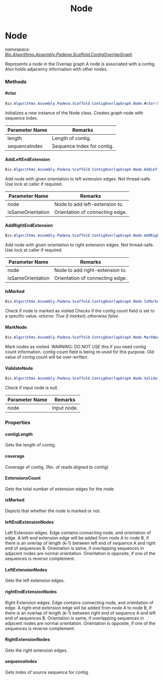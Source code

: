 ﻿---
title: Node
---

# Node
_namespace: [Bio.Algorithms.Assembly.Padena.Scaffold.ContigOverlapGraph](N-Bio.Algorithms.Assembly.Padena.Scaffold.ContigOverlapGraph.html)_

Represents a node in the Overlap graph
 A node is associated with a contig. 
 Also holds adjacency information with other nodes.

### Methods

#### #ctor
```csharp
Bio.Algorithms.Assembly.Padena.Scaffold.ContigOverlapGraph.Node.#ctor(System.Int64,System.Int32)
```
Initializes a new instance of the Node class.
 Creates graph node with sequence index.

|Parameter Name|Remarks|
|--------------|-------|
|length|Length of contig.|
|sequenceIndex|Sequence Index for contig.|


#### AddLeftEndExtension
```csharp
Bio.Algorithms.Assembly.Padena.Scaffold.ContigOverlapGraph.Node.AddLeftEndExtension(Bio.Algorithms.Assembly.Padena.Scaffold.ContigOverlapGraph.Node,System.Boolean)
```
Add node with given orientation to left extension edges.
 Not thread-safe. Use lock at caller if required.

|Parameter Name|Remarks|
|--------------|-------|
|node|Node to add left-extension to.|
|isSameOrientation|Orientation of connecting edge.|


#### AddRightEndExtension
```csharp
Bio.Algorithms.Assembly.Padena.Scaffold.ContigOverlapGraph.Node.AddRightEndExtension(Bio.Algorithms.Assembly.Padena.Scaffold.ContigOverlapGraph.Node,System.Boolean)
```
Add node with given orientation to right extension edges.
 Not thread-safe. Use lock at caller if required.

|Parameter Name|Remarks|
|--------------|-------|
|node|Node to add right-extension to.|
|isSameOrientation|Orientation of connecting edge.|


#### IsMarked
```csharp
Bio.Algorithms.Assembly.Padena.Scaffold.ContigOverlapGraph.Node.IsMarked
```
Check if node is marked as visited
 Checks if the contig count field is set to a specific value.
_returns: True if marked; otherwise false._

#### MarkNode
```csharp
Bio.Algorithms.Assembly.Padena.Scaffold.ContigOverlapGraph.Node.MarkNode
```
Mark nodes as visited.
 WARNING: DO NOT USE this if you need contig count information.
 contig count field is being re-used for this purpose.
 Old value of contig count will be over-written.

#### ValidateNode
```csharp
Bio.Algorithms.Assembly.Padena.Scaffold.ContigOverlapGraph.Node.ValidateNode(Bio.Algorithms.Assembly.Padena.Scaffold.ContigOverlapGraph.Node)
```
Check if input node is null.

|Parameter Name|Remarks|
|--------------|-------|
|node|Input node.|




### Properties

#### contigLength
Gets the length of contig.
#### coverage
Coverage of contig. (No. of reads aligned to contig)
#### ExtensionsCount
Gets the total number of extension edges for the node.
#### isMarked
Depicts that whether the node is marked or not.
#### leftEndExtensionNodes
Left Extension edges. Edge contains connecting node, and orientation of edge. 
 A left-end extension edge will be added from node A to node B, if there is an 
 overlap of length (k-1) between left end of sequence A and right end of sequences B. 
 Orientation is same, if overlapping sequences in adjacent nodes 
 are normal orientation. Orientation is opposite, if one of the 
 sequences is reverse complement.
#### LeftExtensionNodes
Gets the left extension edges.
#### rightEndExtensionNodes
Right Extension edges. Edge contains connecting node, and orientation of edge. 
 A right-end extension edge will be added from node A to node B, if there is an 
 overlap of length (k-1) between right end of sequence A and left end of sequences B. 
 Orientation is same, if overlapping sequences in adjacent nodes 
 are normal orientation. Orientation is opposite, if one of the 
 sequences is reverse complement.
#### RightExtensionNodes
Gets the right extension edges.
#### sequenceIndex
Gets index of source sequence for contig.


